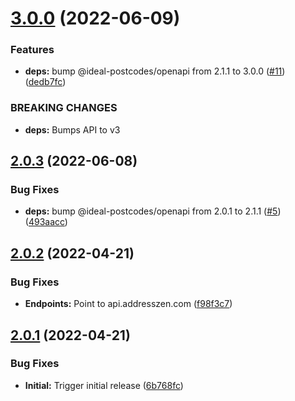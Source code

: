 # [3.0.0](https://github.com/addresszen/openapi/compare/2.0.3...3.0.0) (2022-06-09)


### Features

* **deps:** bump @ideal-postcodes/openapi from 2.1.1 to 3.0.0 ([#11](https://github.com/addresszen/openapi/issues/11)) ([dedb7fc](https://github.com/addresszen/openapi/commit/dedb7fcc94fcd3f881f08269dcf336661a220529))


### BREAKING CHANGES

* **deps:** Bumps API to v3

## [2.0.3](https://github.com/addresszen/openapi/compare/2.0.2...2.0.3) (2022-06-08)


### Bug Fixes

* **deps:** bump @ideal-postcodes/openapi from 2.0.1 to 2.1.1 ([#5](https://github.com/addresszen/openapi/issues/5)) ([493aacc](https://github.com/addresszen/openapi/commit/493aacc7b0d19cb1ac1eed3dfe4d7740a88b3044))

## [2.0.2](https://github.com/addresszen/openapi/compare/2.0.1...2.0.2) (2022-04-21)


### Bug Fixes

* **Endpoints:** Point to api.addresszen.com ([f98f3c7](https://github.com/addresszen/openapi/commit/f98f3c710ea93fb3f88b345b9c2f91774bbaf42a))

## [2.0.1](https://github.com/addresszen/openapi/compare/2.0.0...2.0.1) (2022-04-21)


### Bug Fixes

* **Initial:** Trigger initial release ([6b768fc](https://github.com/addresszen/openapi/commit/6b768fcaa6244181525cd2c78ba09e7a95d6c721))
